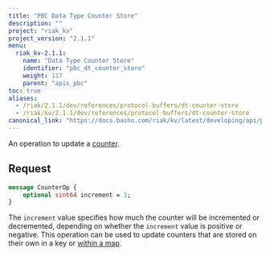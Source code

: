 ```yaml
---
title: "PBC Data Type Counter Store"
description: ""
project: "riak_kv"
project_version: "2.1.1"
menu:
  riak_kv-2.1.1:
    name: "Data Type Counter Store"
    identifier: "pbc_dt_counter_store"
    weight: 117
    parent: "apis_pbc"
toc: true
aliases:
  - /riak/2.1.1/dev/references/protocol-buffers/dt-counter-store
  - /riak/kv/2.1.1/dev/references/protocol-buffers/dt-counter-store
canonical_link: "https://docs.basho.com/riak/kv/latest/developing/api/protocol-buffers/dt-counter-store"
---
```


An operation to update a [counter](/riak/kv/2.1.1/developing/data-types).

## Request

```protobuf
message CounterOp {
    optional sint64 increment = 1;
}
```

The `increment` value specifies how much the counter will be incremented
or decremented, depending on whether the `increment` value is positive
or negative. This operation can be used to update counters that are
stored on their own in a key or [within a map](/riak/kv/2.1.1/developing/api/protocol-buffers/dt-map-store).

